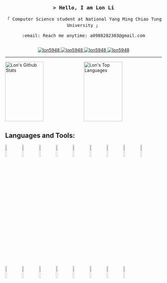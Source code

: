 <!-- Intro  -->
<h3 align="center">
        <samp>&gt; Hello, I am Lon Li</b>
        </samp>
</h3>


<p align="center"> 
  <samp>
    「 Computer Science student at National Yang Ming Chiao Tung University 」
    <br>
    <br>
    :email: Reach me anytime: a0988282303@gmail.com
    <br>
    <br>
  </samp>
</p>

<p align="center">
 <a href="https://medium.com/@lon5948" target="blank">
  <img src="https://img.shields.io/badge/Medium-black?style=flat&logo=medium&logoColor=white" alt="lon5948" />
 </a>
 <a href="https://linkedin.com/in/lon5948" target="_blank">
  <img src="https://img.shields.io/badge/LinkedIn-0077B5?style=flat&logo=linkedin&logoColor=white" alt="lon5948"/>
 </a>
 <a href="https://www.instagram.com/cdebpm.918_/" target="_blank">
  <img src="https://img.shields.io/badge/Instagram-fe4164?style=flat&logo=instagram&logoColor=white" alt="lon5948" />
 </a> 
 <a href="https://facebook.com/lon918" target="_blank">
  <img src="https://img.shields.io/badge/Facebook-9cf?&style=flat&logo=facebook&logoColor=white" alt="lon5948"  />
  </a> 
</p>

---
<a> 
    <a href="https://github.com/lon5948"><img alt="Lon's Github Stats" src="https://denvercoder1-github-readme-stats.vercel.app/api?username=lon5948&show_icons=true&count_private=true&theme=react&border_color=7F3FBF&bg_color=0D1117&title_color=F85D7F&icon_color=F8D866" height="192px" width="49.5%"/></a>
  <a href="https://github.com/lon5948"><img alt="Lon's Top Languages" src="https://denvercoder1-github-readme-stats.vercel.app/api/top-langs/?username=lon5948&langs_count=8&layout=compact&theme=react&border_color=7F3FBF&bg_color=0D1117&title_color=F85D7F&icon_color=F8D866" height="192px" width="49.5%"/></a>
  <br/>
</a>


## Languages and Tools:
<p>
<img width="10%" src="https://www.vectorlogo.zone/logos/python/python-ar21.svg">
<img width="10%" src="https://www.vectorlogo.zone/logos/numpy/numpy-ar21.svg">
<img width="10%" src="https://www.vectorlogo.zone/logos/pytorch/pytorch-ar21.svg">
<img width="10%" src="https://www.vectorlogo.zone/logos/tensorflow/tensorflow-ar21.svg">
<img width="10%" src="https://www.vectorlogo.zone/logos/opencv/opencv-ar21.svg">
<img width="10%" src="https://www.vectorlogo.zone/logos/jupyter/jupyter-ar21.svg">

<img width="10%" src="https://www.vectorlogo.zone/logos/amazon_aws/amazon_aws-ar21.svg">
<img width="10%" src="https://www.vectorlogo.zone/logos/mysql/mysql-ar21.svg">
<img width="10%" src="https://www.vectorlogo.zone/logos/pocoo_flask/pocoo_flask-ar21.svg">
<img width="10%" src="https://www.vectorlogo.zone/logos/w3_html5/w3_html5-ar21.svg">
<img width="10%" src="https://www.vectorlogo.zone/logos/javascript/javascript-ar21.svg">

<img width="10%" src="https://www.vectorlogo.zone/logos/golang/golang-ar21.svg">
<img width="10%" src="https://www.vectorlogo.zone/logos/git-scm/git-scm-ar21.svg">
<img width="10%" src="https://www.vectorlogo.zone/logos/docker/docker-ar21.svg">
<img width="10%" src="https://www.vectorlogo.zone/logos/linux/linux-ar21.svg">
<img width="10%" src="https://www.vectorlogo.zone/logos/vim/vim-ar21.svg">
<img width="10%" src="https://www.vectorlogo.zone/logos/virtualbox/virtualbox-ar21.svg">
</p>
